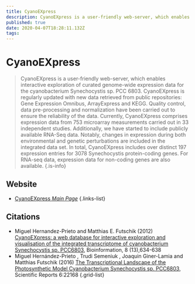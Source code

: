 ```yaml
---
title: CyanoEXpress
description: CyanoEXpress is a user-friendly web-server, which enables interactive exploration of curated genome-wide expression data for the cyanobacterium Synechocystis sp. PCC 6803.
published: true
date: 2020-04-07T18:28:11.132Z
tags: 
---
```


# CyanoEXpress

> CyanoEXpress is a user-friendly web-server, which enables interactive exploration of curated genome-wide expression data for the cyanobacterium Synechocystis sp. PCC 6803. CyanoEXpress is regularly updated with new data retrieved from public repositories: Gene Expression Omnibus, ArrayExpress and KEGG. Quality control, data pre-processing and normalization have been carried out to ensure the reliability of the data. 
&NewLine;
Currently, CyanoEXpress comprises expression data from 753 microarray measurements carried out in 33 independent studies. Additionally, we have started to include publicly available RNA-Seq data. Notably, changes in expression during both environmental and genetic perturbations are included in the integrated data set. In total, CyanoEXpress includes over distinct 197 expression entries for 3078 Synechocystis protein-coding genes. For RNA-seq data, expression data for non-coding genes are also available.
{.is-info}

## Website

- [CyanoEXpress *Main Page*](http://cyanoexpress.sysbiolab.eu/)
{.links-list}

## Citations

- Miguel Hernandez-Prieto and Matthias E. Futschik (2012) [CyanoEXpress: a web database for interactive exploration and visualisation of the integrated transcriptome of cyanobacterium Synechocystis sp. PCC6803](https://www.ncbi.nlm.nih.gov/pmc/articles/PMC3400984/), Bioinformation, 8 (13),634-638
- Miguel Hernández-Prieto , Trudi Semeniuk , Joaquin Giner-Lamia and Matthias Futschik (2016) [The Transcriptional Landscape of the Photosynthetic Model Cyanobacterium Synechocystis sp. PCC6803](https://www.nature.com/articles/srep22168), Scientific Reports 6:22168
{.grid-list}